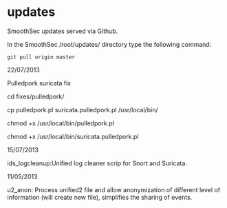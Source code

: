 updates
=======

SmoothSec updates served via Github.

In the SmoothSec /root/updates/ directory type the following command:

 `git pull origin master`

22/07/2013

Pulledpork suricata fix

cd fixes/pulledpork/

cp pulledpork.pl suricata.pulledpork.pl /usr/local/bin/

chmod +x /usr/local/bin/pulledpork.pl

chmod +x /usr/local/bin/suricata.pulledpork.pl 


15/07/2013

ids_logcleanup:Unified log cleaner scrip for Snort and Suricata. 

11/05/2013

u2_anon: Process unified2 file and allow anonymization of different level
of information (will create new file), simplifies the sharing of events. 
